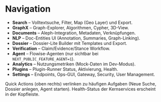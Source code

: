 # Navigation

- **Search** – Volltextsuche, Filter, Map (Geo Layer) und Export.
- **GraphX** – Graph-Explorer, Algorithmen, Cypher, 3D-View.
- **Documents** – Aleph-Integration, Metadaten, Verknüpfungen.
- **NLP** – Doc-Entities UI (Annotation, Summaries, Graph-Linking).
- **Dossier** – Dossier-Lite Builder mit Templates und Export.
- **Verification** – Claim/Evidence/Stance Workflow.
- **Agent** – Flowise-Agenten (nur sichtbar bei `NEXT_PUBLIC_FEATURE_AGENT=1`).
- **Analytics** – Nutzungsmetriken (Mock-Daten im Dev-Modus).
- **Plugins** – Plugin-Runner Status, Aktivierung, Health.
- **Settings** – Endpoints, Ops-GUI, Gateway, Security, User Management.

Quick Actions (oben rechts) verlinken zu häufigen Aufgaben (Neue Suche, Dossier anlegen, Agent starten). Health-Status der Kernservices erscheint in der Kopfleiste.
